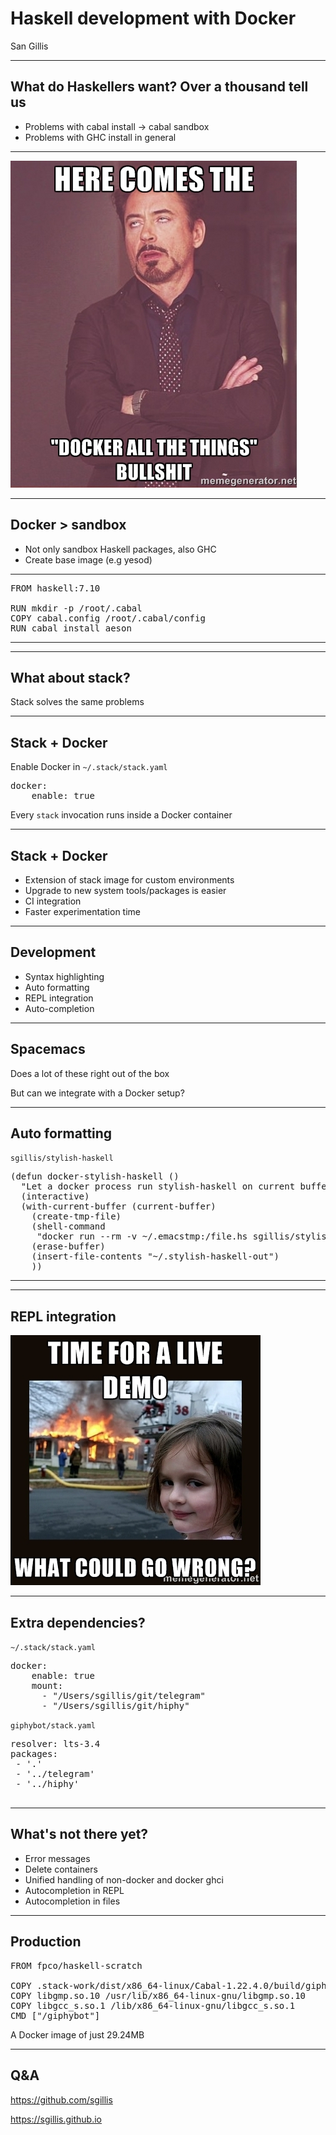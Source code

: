 <!-- .slide: data-background="images/docker.png" -->
<!-- .slide: data-background-size="cover" -->

# Haskell development with Docker

San Gillis

---

<!-- .slide: data-background="images/what-do-haskellers-want.png" -->
<!-- .slide: data-background-size="cover" -->

## What do Haskellers want? Over a thousand tell us

<aside class="notes">
    <ul>
    <li>Problems with cabal install -> cabal sandbox</li>
    <li>Problems with GHC install in general</li>
    </ul>
</aside>

---

<img src="images/docker_all_the_things.jpg">

---

<!-- .slide: data-background="images/sandbox.jpg" -->
<!-- .slide: data-background-size="cover" -->

## Docker > sandbox

* Not only sandbox Haskell packages, also GHC
* Create base image (e.g yesod)

---

<!-- .slide: data-background="images/sandbox.jpg" -->
<!-- .slide: data-background-size="cover" -->

<pre>
FROM haskell:7.10

RUN mkdir -p /root/.cabal
COPY cabal.config /root/.cabal/config
RUN cabal install aeson
</pre>

---

<!-- .slide: fullscreen-img="images/non-loop-aeson.gif" -->

---

<!-- .slide: data-background="images/stack.png" -->
<!-- .slide: data-background-size="cover" -->

## What about stack?

Stack solves the same problems

---

<!-- .slide: data-background="images/stack_and_docker.png" -->
<!-- .slide: data-background-size="cover" -->

## Stack + Docker

Enable Docker in `~/.stack/stack.yaml`

<pre>
docker:
    enable: true
</pre>

Every `stack` invocation runs inside a Docker container

---

<!-- .slide: data-background="images/containers_stack.jpg" -->
<!-- .slide: data-background-size="cover" -->

## Stack + Docker

* Extension of stack image for custom environments
* Upgrade to new system tools/packages is easier
* CI integration
* Faster experimentation time

---

<!-- .slide: data-background="images/dev.png" -->
<!-- .slide: data-background-size="cover" -->

## Development

<ul>
<li>Syntax highlighting</li>
<li>Auto formatting</li>
<li>REPL integration</li>
<li>Auto-completion</li>
</ul>

---

<!-- .slide: data-background="images/dev.png" -->
<!-- .slide: data-background-size="cover" -->

## Spacemacs

Does a lot of these right out of the box

But can we integrate with a Docker setup?

---

## Auto formatting

`sgillis/stylish-haskell`

<pre>
(defun docker-stylish-haskell ()
  "Let a docker process run stylish-haskell on current buffer."
  (interactive)
  (with-current-buffer (current-buffer)
    (create-tmp-file)
    (shell-command
     "docker run --rm -v ~/.emacstmp:/file.hs sgillis/stylish-haskell > ~/.stylish-haskell-out")
    (erase-buffer)
    (insert-file-contents "~/.stylish-haskell-out")
    ))
</pre>

---

<!-- .slide: fullscreen-img="images/non-loop-autoformatting.gif" -->

---

## REPL integration

<img src="images/demo_time.jpg">

---

## Extra dependencies?

`~/.stack/stack.yaml`

<pre>
docker:
    enable: true
    mount:
      - "/Users/sgillis/git/telegram"
      - "/Users/sgillis/git/hiphy"
</pre>

`giphybot/stack.yaml`

<pre>
resolver: lts-3.4
packages:
 - '.'
 - '../telegram'
 - '../hiphy'
 </pre>

---

## What's not there yet?

* Error messages
* Delete containers
* Unified handling of non-docker and docker ghci
* Autocompletion in REPL
* Autocompletion in files

---

<!-- .slide: data-background="images/production.jpg" -->
<!-- .slide: data-background-size="cover" -->

## Production

<pre>
FROM fpco/haskell-scratch

COPY .stack-work/dist/x86_64-linux/Cabal-1.22.4.0/build/giphybot/giphybot /giphybot
COPY libgmp.so.10 /usr/lib/x86_64-linux-gnu/libgmp.so.10
COPY libgcc_s.so.1 /lib/x86_64-linux-gnu/libgcc_s.so.1
CMD ["/giphybot"]
</pre>

A Docker image of just 29.24MB

---

## Q&A

https://github.com/sgillis

https://sgillis.github.io
